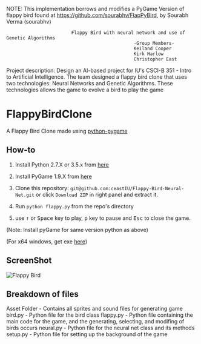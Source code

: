 NOTE: This implementation borrows and modifies a PyGame Version of flappy bird found at https://github.com/sourabhv/FlapPyBird, by Sourabh Verma (sourabhv)

                            Flappy Bird with neural network and use of Genetic Algorithms
                                                   -Group Members-
                                                   Keiland Cooper
                                                   Kirk Harlow
                                                   Christopher East

Project description: Design an AI-based project for IU's CSCI-B 351 - Intro to Artificial Intelligence. The team designed
                     a flappy bird clone that uses two technologies: Neural Networks and Genetic Algorithms. These technologies
                     allows the game to evolve a bird to play the game


FlappyBirdClone
===============

A Flappy Bird Clone made using [python-pygame][1]

How-to
------

1. Install Python 2.7.X or 3.5.x from [here](https://www.python.org/download/releases/)

2. Install PyGame 1.9.X from [here](http://www.pygame.org/download.shtml)

3. Clone this repository: `git@github.com:ceastIU/Flappy-Bird-Neural-Net.git` or click `Download ZIP` in right panel and extract it.

4. Run `python flappy.py` from the repo's directory

5. use <kbd>&uarr;</kbd> or <kbd>Space</kbd> key to play, <kbd>p</kbd> key to pause and <kbd>Esc</kbd> to close the game.

  (Note: Install pyGame for same version python as above)

  (For x64 windows, get exe [here](http://www.lfd.uci.edu/~gohlke/pythonlibs/#pygame))

ScreenShot
----------

![Flappy Bird](screenshot1.png)

[1]: http://www.pygame.org

Breakdown of files
------------------
Asset Folder    - Contains all sprites and sound files for generating game
bird.py         - Python file for the bird class
flappy.py       - Python file containing the main code for the game, and the generating, selecting, and modifing of birds
                  occurs
neural.py       - Python file for the neural net class and its methods
setup.py        - Python file for setting up the background of the game




